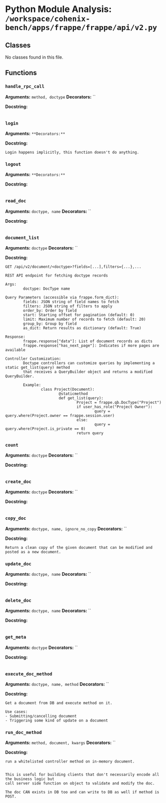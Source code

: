 # Python Module Analysis: `/workspace/cohenix-bench/apps/frappe/frappe/api/v2.py`

## Classes

No classes found in this file.


## Functions

### `handle_rpc_call`
**Arguments:** `method, doctype`
**Decorators:** ``

**Docstring:**
```

```
### `login`
**Arguments:** ``
**Decorators:** ``

**Docstring:**
```
Login happens implicitly, this function doesn't do anything.
```
### `logout`
**Arguments:** ``
**Decorators:** ``

**Docstring:**
```

```
### `read_doc`
**Arguments:** `doctype, name`
**Decorators:** ``

**Docstring:**
```

```
### `document_list`
**Arguments:** `doctype`
**Decorators:** ``

**Docstring:**
```
GET /api/v2/document/<doctype>?fields=[...],filters={...},...

REST API endpoint for fetching doctype records

Args:
        doctype: DocType name

Query Parameters (accessible via frappe.form_dict):
        fields: JSON string of field names to fetch
        filters: JSON string of filters to apply
        order_by: Order by field
        start: Starting offset for pagination (default: 0)
        limit: Maximum number of records to fetch (default: 20)
        group_by: Group by field
        as_dict: Return results as dictionary (default: True)

Response:
        frappe.response["data"]: List of document records as dicts
        frappe.response["has_next_page"]: Indicates if more pages are available

Controller Customization:
        Doctype controllers can customize queries by implementing a static get_list(query) method
        that receives a QueryBuilder object and returns a modified QueryBuilder.

        Example:
                class Project(Document):
                        @staticmethod
                        def get_list(query):
                                Project = frappe.qb.DocType("Project")
                                if user_has_role("Project Owner"):
                                        query = query.where(Project.owner == frappe.session.user)
                                else:
                                        query = query.where(Project.is_private == 0)
                                return query
```
### `count`
**Arguments:** `doctype`
**Decorators:** ``

**Docstring:**
```

```
### `create_doc`
**Arguments:** `doctype`
**Decorators:** ``

**Docstring:**
```

```
### `copy_doc`
**Arguments:** `doctype, name, ignore_no_copy`
**Decorators:** ``

**Docstring:**
```
Return a clean copy of the given document that can be modified and posted as a new document.
```
### `update_doc`
**Arguments:** `doctype, name`
**Decorators:** ``

**Docstring:**
```

```
### `delete_doc`
**Arguments:** `doctype, name`
**Decorators:** ``

**Docstring:**
```

```
### `get_meta`
**Arguments:** `doctype`
**Decorators:** ``

**Docstring:**
```

```
### `execute_doc_method`
**Arguments:** `doctype, name, method`
**Decorators:** ``

**Docstring:**
```
Get a document from DB and execute method on it.

Use cases:
- Submitting/cancelling document
- Triggering some kind of update on a document
```
### `run_doc_method`
**Arguments:** `method, document, kwargs`
**Decorators:** ``

**Docstring:**
```
run a whitelisted controller method on in-memory document.


This is useful for building clients that don't necessarily encode all the business logic but
call server side function on object to validate and modify the doc.

The doc CAN exists in DB too and can write to DB as well if method is POST.
```

